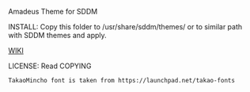 Amadeus Theme for SDDM

INSTALL:
	Copy this folder to /usr/share/sddm/themes/ or to similar path with SDDM themes and apply.

[WIKI](https://github.com/Michal-Szczepaniak/sddm-theme-amadeus/wiki)

LICENSE:
	Read  COPYING

	TakaoMincho font is taken from https://launchpad.net/takao-fonts